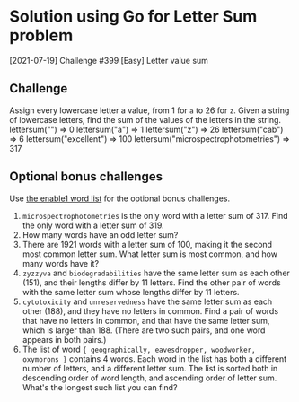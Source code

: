 # Solution using Go for Letter Sum problem

[2021-07-19] Challenge #399 [Easy] Letter value sum

## Challenge

Assign every lowercase letter a value, from 1 for `a` to 26 for `z`. Given a string of lowercase letters, find the sum of the values of the letters in the string.
    lettersum("") => 0
    lettersum("a") => 1
    lettersum("z") => 26
    lettersum("cab") => 6
    lettersum("excellent") => 100
    lettersum("microspectrophotometries") => 317

## Optional bonus challenges

Use [the enable1 word list](https://raw.githubusercontent.com/dolph/dictionary/master/enable1.txt) for the optional bonus challenges.

1. `microspectrophotometries` is the only word with a letter sum of 317. Find the only word with a letter sum of 319.
1. How many words have an odd letter sum?
1. There are 1921 words with a letter sum of 100, making it the second most common letter sum. What letter sum is most common, and how many words have it?
1. `zyzzyva` and `biodegradabilities` have the same letter sum as each other (151), and their lengths differ by 11 letters. Find the other pair of words with the same letter sum whose lengths differ by 11 letters.
1. `cytotoxicity` and `unreservedness` have the same letter sum as each other (188), and they have no letters in common. Find a pair of words that have no letters in common, and that have the same letter sum, which is larger than 188. (There are two such pairs, and one word appears in both pairs.)
1. The list of word `{ geographically, eavesdropper, woodworker, oxymorons }` contains 4 words. Each word in the list has both a different number of letters, and a different letter sum. The list is sorted both in descending order of word length, and ascending order of letter sum. What's the longest such list you can find?